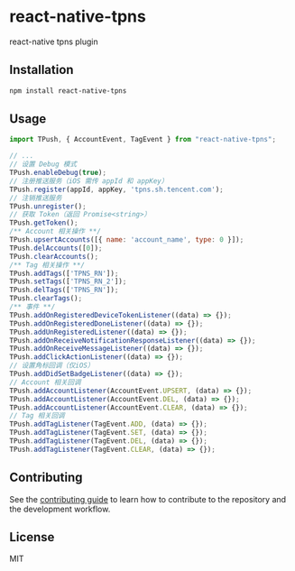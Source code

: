 # react-native-tpns

react-native tpns plugin

## Installation

```sh
npm install react-native-tpns
```

## Usage

```js
import TPush, { AccountEvent, TagEvent } from "react-native-tpns";

// ...
// 设置 Debug 模式
TPush.enableDebug(true);
// 注册推送服务（iOS 需传 appId 和 appKey）
TPush.register(appId, appKey, 'tpns.sh.tencent.com');
// 注销推送服务
TPush.unregister();
// 获取 Token（返回 Promise<string>）
TPush.getToken();
/** Account 相关操作 **/
TPush.upsertAccounts([{ name: 'account_name', type: 0 }]);
TPush.delAccounts([0]);
TPush.clearAccounts();
/** Tag 相关操作 **/
TPush.addTags(['TPNS_RN']);
TPush.setTags(['TPNS_RN_2']);
TPush.delTags(['TPNS_RN']);
TPush.clearTags();
/** 事件 **/
TPush.addOnRegisteredDeviceTokenListener((data) => {});
TPush.addOnRegisteredDoneListener((data) => {});
TPush.addUnRegisteredListener((data) => {});
TPush.addOnReceiveNotificationResponseListener((data) => {});
TPush.addOnReceiveMessageListener((data) => {});
TPush.addClickActionListener((data) => {});
// 设置角标回调（仅iOS）
TPush.addDidSetBadgeListener((data) => {});
// Account 相关回调
TPush.addAccountListener(AccountEvent.UPSERT, (data) => {});
TPush.addAccountListener(AccountEvent.DEL, (data) => {});
TPush.addAccountListener(AccountEvent.CLEAR, (data) => {});
// Tag 相关回调
TPush.addTagListener(TagEvent.ADD, (data) => {});
TPush.addTagListener(TagEvent.SET, (data) => {});
TPush.addTagListener(TagEvent.DEL, (data) => {});
TPush.addTagListener(TagEvent.CLEAR, (data) => {});
```

## Contributing

See the [contributing guide](CONTRIBUTING.md) to learn how to contribute to the repository and the development workflow.

## License

MIT
